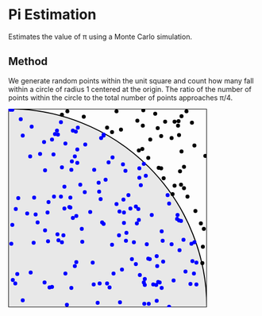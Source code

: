 # Pi Estimation

Estimates the value of π using a Monte Carlo simulation.

## Method

We generate random points within the unit square and count how many fall within a circle of radius 1 centered at the origin.
The ratio of the number of points within the circle to the total number of points approaches π/4.

<svg width="400" height="400" xmlns="http://www.w3.org/2000/svg">
    <circle cx="0" cy="400" r="400" fill="rgba(55, 55, 55, .1)" stroke="black" stroke-width="2"/>
    <rect x="0" y="0" width="400" height="400" fill="none" stroke="black" stroke-width="2"/>
    <circle cx="292" cy="354" r="4" fill="blue"/>
    <circle cx="199" cy="352" r="4" fill="blue"/>
    <circle cx="344" cy="53" r="4" fill="black"/>
    <circle cx="192" cy="52" r="4" fill="blue"/>
    <circle cx="346" cy="126" r="4" fill="black"/>
    <circle cx="4" cy="2" r="4" fill="blue"/>
    <circle cx="267" cy="154" r="4" fill="blue"/>
    <circle cx="88" cy="359" r="4" fill="blue"/>
    <circle cx="285" cy="303" r="4" fill="blue"/>
    <circle cx="371" cy="307" r="4" fill="blue"/>
    <circle cx="335" cy="155" r="4" fill="black"/>
    <circle cx="282" cy="302" r="4" fill="blue"/>
    <circle cx="38" cy="211" r="4" fill="blue"/>
    <circle cx="113" cy="201" r="4" fill="blue"/>
    <circle cx="92" cy="177" r="4" fill="blue"/>
    <circle cx="359" cy="5" r="4" fill="black"/>
    <circle cx="55" cy="213" r="4" fill="blue"/>
    <circle cx="324" cy="399" r="4" fill="blue"/>
    <circle cx="349" cy="15" r="4" fill="black"/>
    <circle cx="29" cy="386" r="4" fill="blue"/>
    <circle cx="127" cy="123" r="4" fill="blue"/>
    <circle cx="312" cy="308" r="4" fill="blue"/>
    <circle cx="257" cy="313" r="4" fill="blue"/>
    <circle cx="8" cy="234" r="4" fill="blue"/>
    <circle cx="99" cy="253" r="4" fill="blue"/>
    <circle cx="218" cy="5" r="4" fill="black"/>
    <circle cx="265" cy="335" r="4" fill="blue"/>
    <circle cx="83" cy="360" r="4" fill="blue"/>
    <circle cx="128" cy="106" r="4" fill="blue"/>
    <circle cx="303" cy="119" r="4" fill="black"/>
    <circle cx="127" cy="361" r="4" fill="blue"/>
    <circle cx="249" cy="303" r="4" fill="blue"/>
    <circle cx="111" cy="255" r="4" fill="blue"/>
    <circle cx="329" cy="273" r="4" fill="blue"/>
    <circle cx="189" cy="229" r="4" fill="blue"/>
    <circle cx="308" cy="120" r="4" fill="black"/>
    <circle cx="170" cy="310" r="4" fill="blue"/>
    <circle cx="187" cy="59" r="4" fill="blue"/>
    <circle cx="237" cy="266" r="4" fill="blue"/>
    <circle cx="227" cy="42" r="4" fill="black"/>
    <circle cx="108" cy="118" r="4" fill="blue"/>
    <circle cx="377" cy="206" r="4" fill="black"/>
    <circle cx="236" cy="125" r="4" fill="blue"/>
    <circle cx="349" cy="86" r="4" fill="black"/>
    <circle cx="361" cy="177" r="4" fill="black"/>
    <circle cx="88" cy="62" r="4" fill="blue"/>
    <circle cx="282" cy="99" r="4" fill="black"/>
    <circle cx="286" cy="62" r="4" fill="black"/>
    <circle cx="316" cy="26" r="4" fill="black"/>
    <circle cx="246" cy="201" r="4" fill="blue"/>
    <circle cx="223" cy="255" r="4" fill="blue"/>
    <circle cx="370" cy="28" r="4" fill="black"/>
    <circle cx="313" cy="140" r="4" fill="black"/>
    <circle cx="379" cy="354" r="4" fill="blue"/>
    <circle cx="125" cy="179" r="4" fill="blue"/>
    <circle cx="274" cy="393" r="4" fill="blue"/>
    <circle cx="18" cy="333" r="4" fill="blue"/>
    <circle cx="108" cy="12" r="4" fill="black"/>
    <circle cx="277" cy="135" r="4" fill="blue"/>
    <circle cx="52" cy="179" r="4" fill="blue"/>
    <circle cx="196" cy="143" r="4" fill="blue"/>
    <circle cx="301" cy="39" r="4" fill="black"/>
    <circle cx="257" cy="197" r="4" fill="blue"/>
    <circle cx="183" cy="167" r="4" fill="blue"/>
    <circle cx="149" cy="268" r="4" fill="blue"/>
    <circle cx="262" cy="202" r="4" fill="blue"/>
    <circle cx="184" cy="352" r="4" fill="blue"/>
    <circle cx="229" cy="324" r="4" fill="blue"/>
    <circle cx="259" cy="231" r="4" fill="blue"/>
    <circle cx="311" cy="266" r="4" fill="blue"/>
    <circle cx="283" cy="393" r="4" fill="blue"/>
    <circle cx="212" cy="332" r="4" fill="blue"/>
    <circle cx="279" cy="273" r="4" fill="blue"/>
    <circle cx="91" cy="92" r="4" fill="blue"/>
    <circle cx="331" cy="172" r="4" fill="black"/>
    <circle cx="264" cy="120" r="4" fill="blue"/>
    <circle cx="298" cy="355" r="4" fill="blue"/>
    <circle cx="172" cy="354" r="4" fill="blue"/>
    <circle cx="115" cy="332" r="4" fill="blue"/>
    <circle cx="225" cy="390" r="4" fill="blue"/>
    <circle cx="397" cy="95" r="4" fill="black"/>
    <circle cx="139" cy="109" r="4" fill="blue"/>
    <circle cx="299" cy="297" r="4" fill="blue"/>
    <circle cx="80" cy="267" r="4" fill="blue"/>
    <circle cx="137" cy="216" r="4" fill="blue"/>
    <circle cx="343" cy="25" r="4" fill="black"/>
    <circle cx="44" cy="96" r="4" fill="blue"/>
    <circle cx="231" cy="112" r="4" fill="blue"/>
    <circle cx="341" cy="214" r="4" fill="blue"/>
    <circle cx="302" cy="349" r="4" fill="blue"/>
    <circle cx="209" cy="274" r="4" fill="blue"/>
    <circle cx="375" cy="269" r="4" fill="blue"/>
    <circle cx="299" cy="387" r="4" fill="blue"/>
    <circle cx="379" cy="310" r="4" fill="blue"/>
    <circle cx="210" cy="98" r="4" fill="blue"/>
    <circle cx="272" cy="3" r="4" fill="black"/>
    <circle cx="130" cy="44" r="4" fill="blue"/>
    <circle cx="348" cy="226" r="4" fill="blue"/>
    <circle cx="29" cy="54" r="4" fill="blue"/>
    <circle cx="392" cy="278" r="4" fill="black"/>
    <circle cx="391" cy="311" r="4" fill="black"/>
    <circle cx="348" cy="153" r="4" fill="black"/>
    <circle cx="271" cy="34" r="4" fill="black"/>
    <circle cx="305" cy="350" r="4" fill="blue"/>
    <circle cx="324" cy="191" r="4" fill="blue"/>
    <circle cx="6" cy="272" r="4" fill="blue"/>
    <circle cx="115" cy="70" r="4" fill="blue"/>
    <circle cx="100" cy="52" r="4" fill="blue"/>
    <circle cx="374" cy="332" r="4" fill="blue"/>
    <circle cx="134" cy="96" r="4" fill="blue"/>
    <circle cx="369" cy="272" r="4" fill="blue"/>
    <circle cx="335" cy="26" r="4" fill="black"/>
    <circle cx="224" cy="207" r="4" fill="blue"/>
    <circle cx="340" cy="222" r="4" fill="blue"/>
    <circle cx="375" cy="74" r="4" fill="black"/>
    <circle cx="106" cy="177" r="4" fill="blue"/>
    <circle cx="333" cy="346" r="4" fill="blue"/>
    <circle cx="9" cy="345" r="4" fill="blue"/>
    <circle cx="202" cy="108" r="4" fill="blue"/>
    <circle cx="354" cy="117" r="4" fill="black"/>
    <circle cx="51" cy="270" r="4" fill="blue"/>
    <circle cx="357" cy="328" r="4" fill="blue"/>
    <circle cx="137" cy="309" r="4" fill="blue"/>
    <circle cx="20" cy="180" r="4" fill="blue"/>
    <circle cx="152" cy="16" r="4" fill="black"/>
    <circle cx="113" cy="157" r="4" fill="blue"/>
    <circle cx="388" cy="231" r="4" fill="black"/>
    <circle cx="15" cy="202" r="4" fill="blue"/>
    <circle cx="72" cy="67" r="4" fill="blue"/>
    <circle cx="242" cy="174" r="4" fill="blue"/>
    <circle cx="289" cy="214" r="4" fill="blue"/>
    <circle cx="130" cy="220" r="4" fill="blue"/>
    <circle cx="125" cy="199" r="4" fill="blue"/>
    <circle cx="275" cy="355" r="4" fill="blue"/>
    <circle cx="98" cy="44" r="4" fill="blue"/>
    <circle cx="232" cy="183" r="4" fill="blue"/>
    <circle cx="309" cy="247" r="4" fill="blue"/>
    <circle cx="74" cy="245" r="4" fill="blue"/>
    <circle cx="344" cy="225" r="4" fill="blue"/>
    <circle cx="233" cy="209" r="4" fill="blue"/>
    <circle cx="345" cy="285" r="4" fill="blue"/>
    <circle cx="148" cy="242" r="4" fill="blue"/>
    <circle cx="79" cy="209" r="4" fill="blue"/>
    <circle cx="186" cy="182" r="4" fill="blue"/>
    <circle cx="253" cy="269" r="4" fill="blue"/>
    <circle cx="173" cy="123" r="4" fill="blue"/>
    <circle cx="209" cy="47" r="4" fill="black"/>
    <circle cx="300" cy="317" r="4" fill="blue"/>
    <circle cx="73" cy="350" r="4" fill="blue"/>
    <circle cx="81" cy="188" r="4" fill="blue"/>
    <circle cx="118" cy="395" r="4" fill="blue"/>
    <circle cx="59" cy="229" r="4" fill="blue"/>
    <circle cx="101" cy="265" r="4" fill="blue"/>
    <circle cx="25" cy="21" r="4" fill="blue"/>
    <circle cx="8" cy="2" r="4" fill="blue"/>
    <circle cx="263" cy="84" r="4" fill="black"/>
    <circle cx="64" cy="91" r="4" fill="blue"/>
    <circle cx="145" cy="153" r="4" fill="blue"/>
    <circle cx="275" cy="343" r="4" fill="blue"/>
    <circle cx="45" cy="330" r="4" fill="blue"/>
    <circle cx="47" cy="36" r="4" fill="blue"/>
    <circle cx="238" cy="250" r="4" fill="blue"/>
    <circle cx="180" cy="391" r="4" fill="blue"/>
    <circle cx="296" cy="10" r="4" fill="black"/>
    <circle cx="329" cy="59" r="4" fill="black"/>
    <circle cx="263" cy="224" r="4" fill="blue"/>
    <circle cx="354" cy="160" r="4" fill="black"/>
    <circle cx="94" cy="51" r="4" fill="blue"/>
    <circle cx="367" cy="353" r="4" fill="blue"/>
    <circle cx="106" cy="27" r="4" fill="blue"/>
    <circle cx="270" cy="81" r="4" fill="black"/>
    <circle cx="136" cy="46" r="4" fill="blue"/>
    <circle cx="321" cy="174" r="4" fill="blue"/>
    <circle cx="308" cy="55" r="4" fill="black"/>
    <circle cx="192" cy="54" r="4" fill="blue"/>
    <circle cx="353" cy="264" r="4" fill="blue"/>
    <circle cx="233" cy="230" r="4" fill="blue"/>
    <circle cx="108" cy="269" r="4" fill="blue"/>
    <circle cx="154" cy="168" r="4" fill="blue"/>
    <circle cx="342" cy="34" r="4" fill="black"/>
    <circle cx="139" cy="82" r="4" fill="blue"/>
    <circle cx="273" cy="111" r="4" fill="blue"/>
    <circle cx="182" cy="149" r="4" fill="blue"/>
    <circle cx="199" cy="38" r="4" fill="black"/>
    <circle cx="140" cy="38" r="4" fill="blue"/>
    <circle cx="14" cy="352" r="4" fill="blue"/>
    <circle cx="309" cy="361" r="4" fill="blue"/>
    <circle cx="264" cy="139" r="4" fill="blue"/>
    <circle cx="119" cy="5" r="4" fill="black"/>
    <circle cx="204" cy="360" r="4" fill="blue"/>
    <circle cx="134" cy="317" r="4" fill="blue"/>
    <circle cx="165" cy="208" r="4" fill="blue"/>
    <circle cx="273" cy="350" r="4" fill="blue"/>
    <circle cx="123" cy="198" r="4" fill="blue"/>
    <circle cx="260" cy="24" r="4" fill="black"/>
    <circle cx="394" cy="242" r="4" fill="black"/>
    <circle cx="218" cy="192" r="4" fill="blue"/>
    <circle cx="74" cy="124" r="4" fill="blue"/>
    <circle cx="155" cy="72" r="4" fill="blue"/>
    <circle cx="192" cy="232" r="4" fill="blue"/>
</svg>

